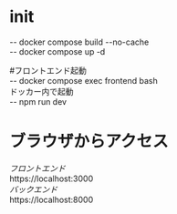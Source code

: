 # init  
 -- docker compose build --no-cache  
 -- docker compose up -d  

 #フロントエンド起動  
  -- docker compose exec frontend bash  
  ドッカー内で起動  
    -- npm run dev  

# ブラウザからアクセス
 *フロントエンド*  
  https://localhost:3000  
 *バックエンド*  
  https://localhost:8000  
